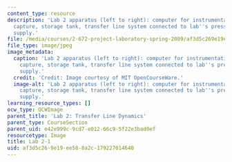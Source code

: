 ```yaml
---
content_type: resource
description: 'Lab 2 apparatus (left to right): computer for instrumentation and data
  capture, storage tank, transfer line system connected to lab''s pressurized air
  supply.'
file: /media/courses/2-672-project-laboratory-spring-2009/af3d5c269e19ee588a2c179227014640_lab2-1.jpg
file_type: image/jpeg
image_metadata:
  caption: 'Lab 2 apparatus (left to right): computer for instrumentation and data
    capture, storage tank, transfer line system connected to lab''s pressurized air
    supply.'
  credit: 'Credit: Image courtesy of MIT OpenCourseWare.'
  image-alt: 'Lab 2 apparatus (left to right): computer for instrumentation and data
    capture, storage tank, transfer line system connected to lab''s pressurized air
    supply.'
learning_resource_types: []
ocw_type: OCWImage
parent_title: 'Lab 2: Transfer Line Dynamics'
parent_type: CourseSection
parent_uid: e42e999c-9cd7-e012-66c9-5f22e3bad0ef
resourcetype: Image
title: Lab 2-1
uid: af3d5c26-9e19-ee58-8a2c-179227014640
---
```

